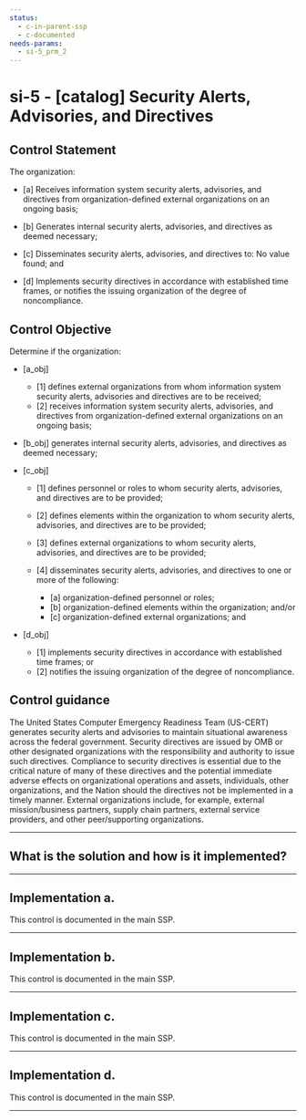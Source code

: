 ```yaml
---
status:
  - c-in-parent-ssp
  - c-documented
needs-params:
  - si-5_prm_2
---
```


# si-5 - \[catalog\] Security Alerts, Advisories, and Directives

## Control Statement

The organization:

- \[a\] Receives information system security alerts, advisories, and directives from organization-defined external organizations on an ongoing basis;

- \[b\] Generates internal security alerts, advisories, and directives as deemed necessary;

- \[c\] Disseminates security alerts, advisories, and directives to: No value found; and

- \[d\] Implements security directives in accordance with established time frames, or notifies the issuing organization of the degree of noncompliance.

## Control Objective

Determine if the organization:

- \[a_obj\]

  - \[1\] defines external organizations from whom information system security alerts, advisories and directives are to be received;
  - \[2\] receives information system security alerts, advisories, and directives from organization-defined external organizations on an ongoing basis;

- \[b_obj\] generates internal security alerts, advisories, and directives as deemed necessary;

- \[c_obj\]

  - \[1\] defines personnel or roles to whom security alerts, advisories, and directives are to be provided;
  - \[2\] defines elements within the organization to whom security alerts, advisories, and directives are to be provided;
  - \[3\] defines external organizations to whom security alerts, advisories, and directives are to be provided;
  - \[4\] disseminates security alerts, advisories, and directives to one or more of the following:

    - \[a\] organization-defined personnel or roles;
    - \[b\] organization-defined elements within the organization; and/or
    - \[c\] organization-defined external organizations; and

- \[d_obj\]

  - \[1\] implements security directives in accordance with established time frames; or
  - \[2\] notifies the issuing organization of the degree of noncompliance.

## Control guidance

The United States Computer Emergency Readiness Team (US-CERT) generates security alerts and advisories to maintain situational awareness across the federal government. Security directives are issued by OMB or other designated organizations with the responsibility and authority to issue such directives. Compliance to security directives is essential due to the critical nature of many of these directives and the potential immediate adverse effects on organizational operations and assets, individuals, other organizations, and the Nation should the directives not be implemented in a timely manner. External organizations include, for example, external mission/business partners, supply chain partners, external service providers, and other peer/supporting organizations.

______________________________________________________________________

## What is the solution and how is it implemented?

<!-- Please leave this section blank and enter implementation details in the parts below. -->

______________________________________________________________________

## Implementation a.

This control is documented in the main SSP.

______________________________________________________________________

## Implementation b.

This control is documented in the main SSP.

______________________________________________________________________

## Implementation c.

This control is documented in the main SSP.

______________________________________________________________________

## Implementation d.

This control is documented in the main SSP.

______________________________________________________________________
